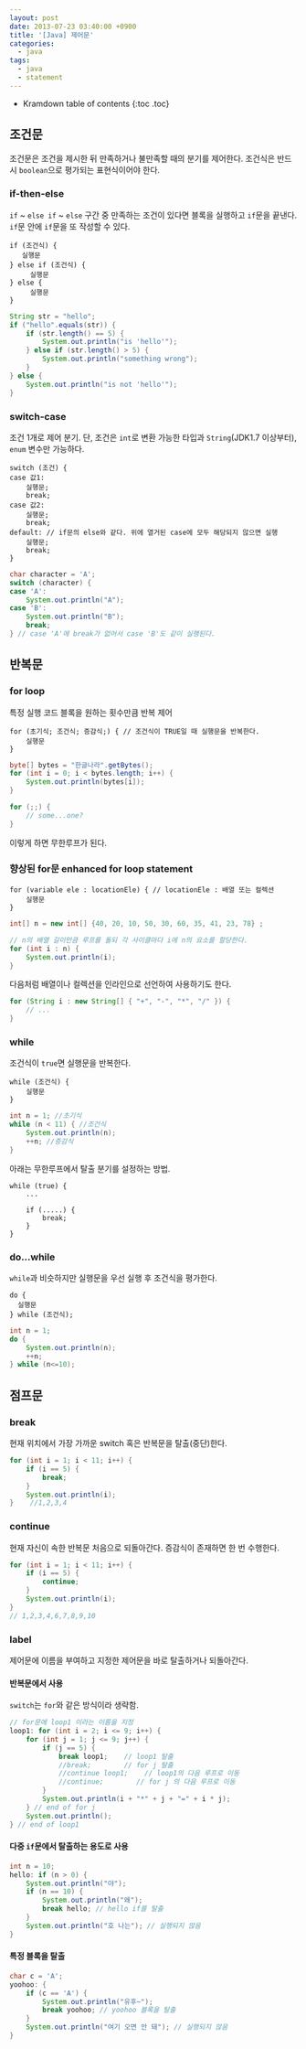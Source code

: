 ```yaml
---
layout: post
date: 2013-07-23 03:40:00 +0900
title: '[Java] 제어문'
categories:
  - java
tags:
  - java
  - statement
---
```


* Kramdown table of contents
{:toc .toc}

## 조건문

조건문은 조건을 제시한 뒤 만족하거나 불만족할 때의 분기를 제어한다. 조건식은 반드시 `boolean`으로 평가되는 표현식이어야 한다.

### if-then-else

`if` ~ `else if` ~ `else` 구간 중 만족하는 조건이 있다면 블록을 실행하고 `if`문을 끝낸다. `if`문 안에 `if`문을 또 작성할 수 있다.

```
if (조건식) {
   실행문
} else if (조건식) {
     실행문
} else {
     실행문
}
```

```java
String str = "hello";
if ("hello".equals(str)) {
    if (str.length() == 5) {
        System.out.println("is 'hello'");
    } else if (str.length() > 5) {
        System.out.println("something wrong");
    }
} else {
    System.out.println("is not 'hello'");
}
```

### switch-case

조건 1개로 제어 분기. 단, 조건은 `int`로 변환 가능한 타입과 `String`(JDK1.7 이상부터), `enum` 변수만 가능하다.

```
switch (조건) {
case 값1:
    실행문;
    break;
case 값2:  
    실행문;
    break;
default: // if문의 else와 같다. 위에 열거된 case에 모두 해당되지 않으면 실행
    실행문;
    break;
}
```

```java
char character = 'A';
switch (character) {
case 'A':
    System.out.println("A");
case 'B':
    System.out.println("B");
    break;
} // case 'A'에 break가 없어서 case 'B'도 같이 실행된다.
```

## 반복문

### for loop

특정 실행 코드 블록을 원하는 횟수만큼 반복 제어

```
for (초기식; 조건식; 증감식;) { // 조건식이 TRUE일 때 실행문을 반복한다.
    실행문
}
```

```java
byte[] bytes = "한글나라".getBytes();
for (int i = 0; i < bytes.length; i++) {
    System.out.println(bytes[i]);
}
```

```java
for (;;) {
    // some...one?
}
```
이렇게 하면 무한루프가 된다.

### 향상된 for문 enhanced for loop statement

```
for (variable ele : locationEle) { // locationEle : 배열 또는 컬렉션
    실행문
}
```

```java
int[] n = new int[] {40, 20, 10, 50, 30, 60, 35, 41, 23, 78} ;

// n의 배열 길이만큼 루프를 돌되 각 사이클마다 i에 n의 요소를 할당한다.
for (int i : n) {
    System.out.println(i);
}
```

다음처럼 배열이나 컬렉션을 인라인으로 선언하여 사용하기도 한다.

```java
for (String i : new String[] { "+", "-", "*", "/" }) {
    // ...
}
```

### while

조건식이 `true`면 실행문을 반복한다.

```
while (조건식) {
    실행문
}
```

```java
int n = 1; //초기식
while (n < 11) { //조건식
    System.out.println(n);
    ++n; //증감식
}
```

아래는 무한루프에서 탈출 분기를 설정하는 방법.

```
while (true) {
    ...

    if (.....) {
        break;
    }
}
```

### do...while

`while`과 비슷하지만 실행문을 우선 실행 후 조건식을 평가한다.

```
do {
  실행문
} while (조건식);
```

```java
int n = 1;
do {
    System.out.println(n);
    ++n;
} while (n<=10);
```

## 점프문

### break

현재 위치에서 가장 가까운 switch 혹은 반복문을 탈출(중단)한다.

```java
for (int i = 1; i < 11; i++) {
    if (i == 5) {
        break;  
    }
    System.out.println(i);
}    //1,2,3,4
```

### continue

현재 자신이 속한 반복문 처음으로 되돌아간다. 증감식이 존재하면 한 번 수행한다.

```java
for (int i = 1; i < 11; i++) {
    if (i == 5) {
        continue;  
    }
    System.out.println(i);
}
// 1,2,3,4,6,7,8,9,10
```

### label

제어문에 이름을 부여하고 지정한 제어문을 바로 탈출하거나 되돌아간다.

#### 반복문에서 사용

`switch`는 `for`와 같은 방식이라 생략함.

```java
// for문에 loop1 이라는 이름을 지정
loop1: for (int i = 2; i <= 9; i++) {
    for (int j = 1; j <= 9; j++) {
        if (j == 5) {
            break loop1;    // loop1 탈출
            //break;        // for j 탈출
            //continue loop1;    // loop1의 다음 루프로 이동
            //continue;        // for j 의 다음 루프로 이동
        }
        System.out.println(i + "*" + j + "=" + i * j);
    } // end of for j
    System.out.println();
} // end of loop1
```

#### 다중 `if`문에서 탈출하는 용도로 사용

```java
int n = 10;
hello: if (n > 0) {
    System.out.println("야");
    if (n == 10) {
        System.out.println("왜");
        break hello; // hello if를 탈출
    }
    System.out.println("호 나는"); // 실행되지 않음
}
```

#### 특정 블록을 탈출

```java
char c = 'A';
yoohoo: {
    if (c == 'A') {
        System.out.println("유후~");
        break yoohoo; // yoohoo 블록을 탈출
    }
    System.out.println("여기 오면 안 돼"); // 실행되지 않음
}
```
